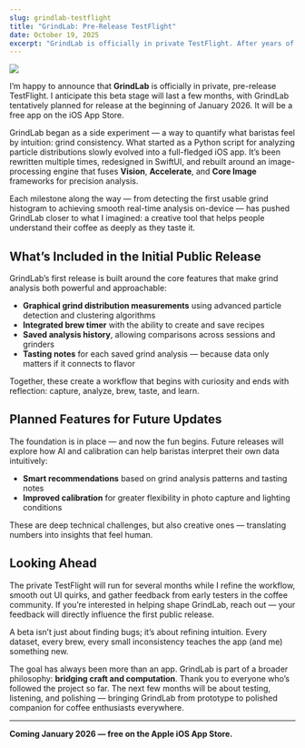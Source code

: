 ```yaml
---
slug: grindlab-testflight
title: "GrindLab: Pre-Release TestFlight"
date: October 19, 2025
excerpt: "GrindLab is officially in private TestFlight. After years of experiments, refactors, and espresso-fueled debugging sessions, it’s finally ready for its first real-world test."
---
```


![](/images/posts/grindlab-welcome-smallr.png)

I’m happy to announce that **GrindLab** is officially in private, pre-release TestFlight.
I anticipate this beta stage will last a few months, with GrindLab tentatively planned for release at the beginning of January 2026. It will be a free app on the iOS App Store.

GrindLab began as a side experiment — a way to quantify what baristas feel by intuition: grind consistency. What started as a Python script for analyzing particle distributions slowly evolved into a full-fledged iOS app. It’s been rewritten multiple times, redesigned in SwiftUI, and rebuilt around an image-processing engine that fuses **Vision**, **Accelerate**, and **Core Image** frameworks for precision analysis.

Each milestone along the way — from detecting the first usable grind histogram to achieving smooth real-time analysis on-device — has pushed GrindLab closer to what I imagined: a creative tool that helps people understand their coffee as deeply as they taste it.

## What’s Included in the Initial Public Release

GrindLab’s first release is built around the core features that make grind analysis both powerful and approachable:

- **Graphical grind distribution measurements** using advanced particle detection and clustering algorithms
- **Integrated brew timer** with the ability to create and save recipes
- **Saved analysis history**, allowing comparisons across sessions and grinders
- **Tasting notes** for each saved grind analysis — because data only matters if it connects to flavor

Together, these create a workflow that begins with curiosity and ends with reflection: capture, analyze, brew, taste, and learn.

## Planned Features for Future Updates

The foundation is in place — and now the fun begins.
Future releases will explore how AI and calibration can help baristas interpret their own data intuitively:

- **Smart recommendations** based on grind analysis patterns and tasting notes
- **Improved calibration** for greater flexibility in photo capture and lighting conditions

These are deep technical challenges, but also creative ones — translating numbers into insights that feel human.

## Looking Ahead

The private TestFlight will run for several months while I refine the workflow, smooth out UI quirks, and gather feedback from early testers in the coffee community.
If you’re interested in helping shape GrindLab, reach out — your feedback will directly influence the first public release.

A beta isn’t just about finding bugs; it’s about refining intuition. Every dataset, every brew, every small inconsistency teaches the app (and me) something new.

The goal has always been more than an app. GrindLab is part of a broader philosophy: **bridging craft and computation**. Thank you to everyone who’s followed the project so far. The next few months will be about testing, listening, and polishing — bringing GrindLab from prototype to polished companion for coffee enthusiasts everywhere.

---

**Coming January 2026 — free on the Apple iOS App Store.**
